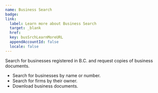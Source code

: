 ```yaml
---
name: Business Search
badge:
link: 
  label: Learn more about Business Search
  target: _blank
  href: 
  key: busSrchLearnMoreURL
  appendAccountId: false
  locale: false
---
```


Search for businesses registered in B.C. and request copies of business documents.

- Search for businesses by name or number.
- Search for firms by their owner.
- Download business documents.